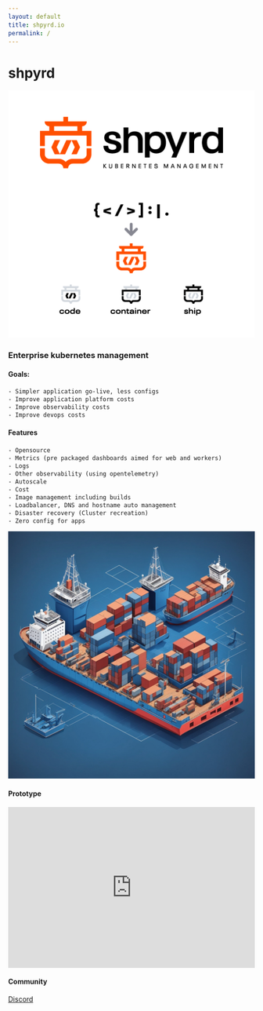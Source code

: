```yaml
---
layout: default
title: shpyrd.io
permalink: /
---
```

# shpyrd

![L0](/assets/images/shpyrd.png )

### Enterprise kubernetes management

#### Goals:
    - Simpler application go-live, less configs
    - Improve application platform costs
    - Improve observability costs
    - Improve devops costs

#### Features
    - Opensource
    - Metrics (pre packaged dashboards aimed for web and workers)
    - Logs
    - Other observability (using opentelemetry)
    - Autoscale
    - Cost
    - Image management including builds
    - Loadbalancer, DNS and hostname auto management
    - Disaster recovery (Cluster recreation)
    - Zero config for apps

![Spec](/assets/images/spec.jpg )

#### Prototype

<div style="position: relative; padding-bottom: 64.98194945848375%; height: 0;"><iframe src="https://www.loom.com/embed/c36cff00405d45d887fdde7a74a8b2cc?sid=8f5ce8fd-1d81-41c6-bf6d-07235f5e5589" frameborder="0" webkitallowfullscreen mozallowfullscreen allowfullscreen style="position: absolute; top: 0; left: 0; width: 100%; height: 100%;"></iframe></div>

#### Community

[Discord](https://discord.gg/AxWMXXW7)
